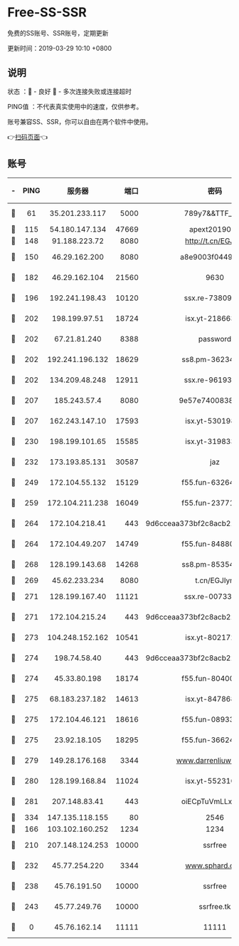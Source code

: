 # Free-SS-SSR

免费的SS账号、SSR账号，定期更新

更新时间：2019-03-29 10:10 +0800

## 说明

状态     ：🙂 - 良好 🙁 - 多次连接失败或连接超时

PING值   ：不代表真实使用中的速度，仅供参考。

账号兼容SS、SSR，你可以自由在两个软件中使用。

👉[扫码页面](https://liesauer.github.io/Free-SS-SSR/)👈

## 账号

|-|PING|服务器|端口|密码|加密方式|区域|
|:----:|:----:|:-----:|-----:|:----:|:----:|:----:|
|🙂|61|35.201.233.117|5000|789y7&&TTF_+><|aes-256-cfb|US|
|🙂|115|54.180.147.134|47669|apext2019001|chacha20|KR|
|🙂|148|91.188.223.72|8080|http://t.cn/EGJIyrl|rc4-md5|RU|
|🙂|150|46.29.162.200|8080|a8e9003f0449cea5|chacha20-ietf|RU|
|🙂|182|46.29.162.104|21560|9630|aes-128-ctr|RU|
|🙂|196|192.241.198.43|10120|ssx.re-73809534|aes-256-cfb|US|
|🙂|202|198.199.97.51|18724|isx.yt-21866336|aes-256-cfb|US|
|🙂|202|67.21.81.240|8388|password|aes-256-cfb|US|
|🙂|202|192.241.196.132|18629|ss8.pm-36234428|aes-256-cfb|US|
|🙂|202|134.209.48.248|12911|ssx.re-96193114|aes-256-cfb|US|
|🙂|207|185.243.57.4|8080|9e57e7400838a01e|chacha20-ietf|US|
|🙂|207|162.243.147.10|17593|isx.yt-53019880|aes-256-cfb|US|
|🙂|230|198.199.101.65|15585|isx.yt-31983348|aes-256-cfb|US|
|🙂|232|173.193.85.131|30587|jaz|aes-256-cfb|US|
|🙂|249|172.104.55.132|15129|f55.fun-63264424|aes-256-cfb|SG|
|🙂|259|172.104.211.238|16049|f55.fun-23771656|aes-256-cfb|US|
|🙂|264|172.104.218.41|443|9d6cceaa373bf2c8acb22e60b6a58be6|aes-256-cfb|US|
|🙂|264|172.104.49.207|14749|f55.fun-84880621|aes-256-cfb|SG|
|🙂|268|128.199.143.68|14268|ss8.pm-85354499|aes-256-cfb|SG|
|🙂|269|45.62.233.234|8080|t.cn/EGJIyrl|rc4-md5|CA|
|🙂|271|128.199.167.40|11121|ssx.re-00733888|aes-256-cfb|SG|
|🙂|271|172.104.215.24|443|9d6cceaa373bf2c8acb22e60b6a58be6|aes-256-cfb|US|
|🙂|273|104.248.152.162|10541|isx.yt-80217237|aes-256-cfb|SG|
|🙂|274|198.74.58.40|443|9d6cceaa373bf2c8acb22e60b6a58be6|aes-256-cfb|US|
|🙂|274|45.33.80.198|18174|f55.fun-80400904|aes-256-cfb|US|
|🙂|275|68.183.237.182|14613|isx.yt-84786883|aes-256-cfb|SG|
|🙂|275|172.104.46.121|18616|f55.fun-08933547|aes-256-cfb|SG|
|🙂|275|23.92.18.105|18295|f55.fun-36624119|aes-256-cfb|US|
|🙂|279|149.28.176.168|3344|www.darrenliuwei.com|aes-256-cfb|AU|
|🙂|280|128.199.168.84|11024|isx.yt-55231096|aes-256-cfb|SG|
|🙂|281|207.148.83.41|443|oiECpTuVmLLxk4Ts|aes-256-cfb|AU|
|🙂|334|147.135.118.155|80|2546|chacha20|US|
|🙂|166|103.102.160.252|1234|1234|rc4-md5|JP|
|🙂|210|207.148.124.253|10000|ssrfree|aes-256-cfb|SG|
|🙂|232|45.77.254.220|3344|www.sphard.com|aes-256-cfb|SG|
|🙂|238|45.76.191.50|10000|ssrfree|aes-256-cfb|SG|
|🙂|243|45.77.249.76|10000|ssrfree.tk|aes-256-cfb|SG|
|🙁|0|45.76.162.14|11111|11111|aes-256-cfb|SG|

